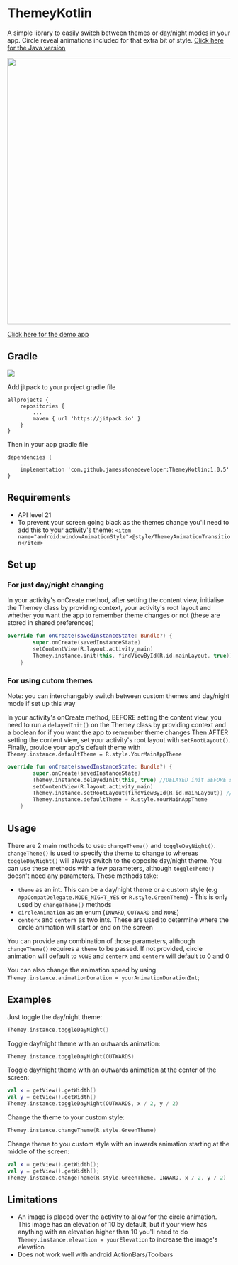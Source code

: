 # ThemeyKotlin

A simple library to easily switch between themes or day/night modes in your app. Circle reveal animations included for that extra bit of style. [Click here for the Java version](https://github.com/jamesstonedeveloper/ThemeyJava "ThemeyJava")

<img src="https://github.com/jamesstonedeveloper/ThemeyJavaDemo/blob/master/themeydemo.gif" height="600" />

[Click here for the demo app](https://github.com/jamesstonedeveloper/ThemeyKotlinDemo "Themey kotlin demo")

## Gradle

[![](https://jitpack.io/v/jamesstonedeveloper/ThemeyKotlin.svg)](https://jitpack.io/#jamesstonedeveloper/ThemeyKotlin)

Add jitpack to your project gradle file
``` 
allprojects {
	repositories {
		...
		maven { url 'https://jitpack.io' }
	}
}
```

Then in your app gradle file

```
dependencies {
    ...
    implementation 'com.github.jamesstonedeveloper:ThemeyKotlin:1.0.5'
}
```

## Requirements

* API level 21
* To prevent your screen going black as the themes change you'll need to add this to your activity's theme:
`<item name="android:windowAnimationStyle">@style/ThemeyAnimationTransition</item>`

## Set up

### For just day/night changing

In your activity's onCreate method, after setting the content view, initialise the Themey class by providing context, your activity's root layout and whether you want the app to remember theme changes or not (these are stored in shared preferences)
```kotlin
override fun onCreate(savedInstanceState: Bundle?) {
        super.onCreate(savedInstanceState)
        setContentView(R.layout.activity_main)
        Themey.instance.init(this, findViewById(R.id.mainLayout, true)) //initialise Themey
    }
```

### For using cutom themes
Note: you can interchangably switch between custom themes and day/night mode if set up this way

In your activity's onCreate method, BEFORE setting the content view, you need to run a `delayedInit()` on the Themey class by providing context and a boolean for if you want the app to remember theme changes
Then AFTER setting the content view, set your activity's root layout with `setRootLayout()`. Finally, provide your app's default theme with `Themey.instance.defaultTheme = R.style.YourMainAppTheme`

```kotlin
override fun onCreate(savedInstanceState: Bundle?) {
        super.onCreate(savedInstanceState)
        Themey.instance.delayedInit(this, true) //DELAYED init BEFORE setContentView()
        setContentView(R.layout.activity_main)
        Themey.instance.setRootLayout(findViewById(R.id.mainLayout)) //setRootLayout() AFTER setContentView()
        Themey.instance.defaultTheme = R.style.YourMainAppTheme
    }
```


## Usage

There are 2 main methods to use: `changeTheme()` and `toggleDayNight()`. `changeTheme()` is used to specify the theme to change to whereas `toggleDayNight()` will always switch to the opposite day/night theme.
You can use these methods with a few parameters, although `toggleTheme()` doesn't need any parameters. These methods take:
* `theme` as an int. This can be a day/night theme or a custom style (e.g `AppCompatDelegate.MODE_NIGHT_YES` or `R.style.GreenTheme`) - This is only used by `changeTheme()` methods
* `circleAnimation` as an enum (`INWARD`, `OUTWARD` and `NONE`)
* `centerx` and `centerY` as two ints. These are used to determine where the circle animation will start or end on the screen

You can provide any combination of those parameters, although `changeTheme()` requires a `theme` to be passed. If not provided, circle animation will default to `NONE` and `centerX` and `centerY` will default to 0 and 0

You can also change the animation speed by using `Themey.instance.animationDuration = yourAnimationDurationInt`;

## Examples

Just toggle the day/night theme:
```kotlin 
Themey.instance.toggleDayNight()
```

Toggle day/night theme with an outwards animation:
```kotlin
Themey.instance.toggleDayNight(OUTWARDS)
```

Toggle day/night theme with an outwards animation at the center of the screen:
```kotlin
val x = getView().getWidth()
val y = getView().getWidth()
Themey.instance.toggleDayNight(OUTWARDS, x / 2, y / 2)
```

Change the theme to your custom style:
```kotlin
Themey.instance.changeTheme(R.style.GreenTheme)
```

Change theme to you custom style with an inwards animation starting at the middle of the screen:
```kotlin
val x = getView().getWidth();
val y = getView().getWidth();
Themey.instance.changeTheme(R.style.GreenTheme, INWARD, x / 2, y / 2)
```

## Limitations

* An image is placed over the activity to allow for the circle animation. This image has an elevation of 10 by default, but if your view has anything with an elevation higher than 10 you'll need to do `Themey.instance.elevation = yourElevation` to increase the image's elevation
* Does not work well with android ActionBars/Toolbars
